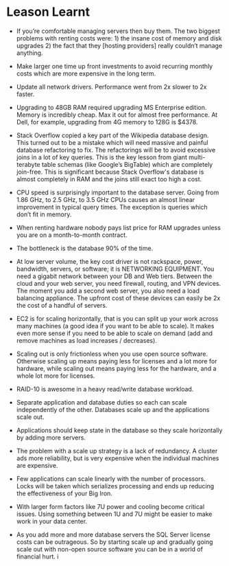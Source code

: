 # Leason Learnt

* If you’re comfortable managing servers then buy them. The two biggest problems with renting costs were: 1) the insane cost of memory and disk upgrades 2) the fact that they [hosting providers] really couldn’t manage anything.
* Make larger one time up front investments to avoid recurring monthly costs which are more expensive in the long term.
* Update all network drivers. Performance went from 2x slower to 2x faster.
* Upgrading to 48GB RAM required upgrading MS Enterprise edition.
Memory is incredibly cheap. Max it out for almost free performance. At Dell, for example, upgrading from 4G memory to 128G is $4378.
* Stack Overflow copied a key part of the Wikipedia database design. This turned out to be a mistake which will need massive and painful database refactoring to fix. The refactorings will be to avoid excessive joins in a lot of key queries. This is the key lesson from giant multi-terabyte table schemas (like Google’s BigTable) which are completely join-free. This is significant because Stack Overflow's database is almost completely in RAM and the joins still exact too high a cost.
* CPU speed is surprisingly important to the database server. Going from 1.86 GHz, to 2.5 GHz, to 3.5 GHz CPUs causes an almost linear improvement in typical query times. The exception is queries which don’t fit in memory.
* When renting hardware nobody pays list price for RAM upgrades unless you are on a month-to-month contract.
* The bottleneck is the database 90% of the time.
* At low server volume, the key cost driver is not rackspace, power, bandwidth, servers, or software; it is NETWORKING EQUIPMENT. You need a gigabit network between your DB and Web tiers. Between the cloud and your web server, you need firewall, routing, and VPN devices. The moment you add a second web server, you also need a load balancing appliance. The upfront cost of these devices can easily be 2x the cost of a handful of servers.
* EC2 is for scaling horizontally, that is you can split up your work across many machines (a good idea if you want to be able to scale). It makes even more sense if you need to be able to scale on demand (add and remove machines as load increases / decreases).
* Scaling out is only frictionless when you use open source software. Otherwise scaling up means paying less for licenses and a lot more for hardware, while scaling out means paying less for the hardware, and a whole lot more for licenses.

* RAID-10 is awesome in a heavy read/write database workload.
* Separate application and database duties so each can scale independently of the other. Databases scale up and the applications scale out.
* Applications should keep state in the database so they scale horizontally by adding more servers.
* The problem with a scale up strategy is a lack of redundancy. A cluster ads more reliability, but is very expensive when the individual machines are expensive.
* Few applications can scale linearly with the number of processors. Locks will be taken which serializes processing and ends up reducing the effectiveness of your Big Iron.
* With larger form factors like 7U power and cooling become critical issues. Using something between 1U and 7U might be easier to make work in your data center.
* As you add more and more database servers the SQL Server license costs can be outrageous. So by starting scale up and gradually going scale out with non-open source software you can be in a world of financial hurt.
i